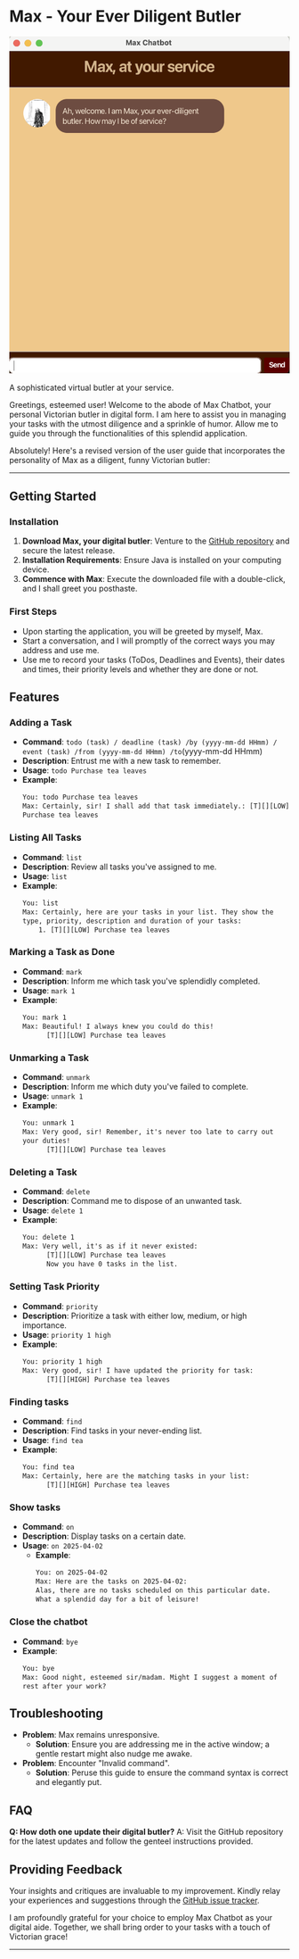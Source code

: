 # Max - Your Ever Diligent Butler

![Ui.png](/docs/Ui.png)

A sophisticated virtual butler at your service.

Greetings, esteemed user! Welcome to the abode of Max Chatbot, your personal Victorian butler in digital form. I am here to assist you in managing your tasks with the utmost diligence and a sprinkle of humor. Allow me to guide you through the functionalities of this splendid application.

Absolutely! Here's a revised version of the user guide that incorporates the personality of Max as a diligent, funny Victorian butler:

---
## Getting Started

### Installation
1. **Download Max, your digital butler**: Venture to the [GitHub repository](https://github.com/karthu0301/ip) and secure the latest release.
2. **Installation Requirements**: Ensure Java is installed on your computing device.
3. **Commence with Max**: Execute the downloaded file with a double-click, and I shall greet you posthaste.

### First Steps
- Upon starting the application, you will be greeted by myself, Max.
- Start a conversation, and I will promptly of the correct ways you may address and use me.
- Use me to record your tasks (ToDos, Deadlines and Events), their dates and times, their priority levels and whether they are done or not.

## Features

### Adding a Task
- **Command**: `todo (task) / deadline (task) /by (yyyy-mm-dd HHmm) / event (task) /from (yyyy-mm-dd HHmm) /to`(yyyy-mm-dd HHmm)
- **Description**: Entrust me with a new task to remember.
- **Usage**: `todo Purchase tea leaves`
- **Example**:
  ```
  You: todo Purchase tea leaves
  Max: Certainly, sir! I shall add that task immediately.: [T][][LOW] Purchase tea leaves
  ```

### Listing All Tasks
- **Command**: `list`
- **Description**: Review all tasks you've assigned to me.
- **Usage**: `list`
- **Example**:
  ```
  You: list
  Max: Certainly, here are your tasks in your list. They show the type, priority, description and duration of your tasks:
      1. [T][][LOW] Purchase tea leaves
  ```

### Marking a Task as Done
- **Command**: `mark`
- **Description**: Inform me which task you've splendidly completed.
- **Usage**: `mark 1`
- **Example**:
  ```
  You: mark 1
  Max: Beautiful! I always knew you could do this!
        [T][][LOW] Purchase tea leaves
  ```

### Unmarking a Task
- **Command**: `unmark`
- **Description**: Inform me which duty you've failed to complete.
- **Usage**: `unmark 1`
- **Example**:
  ```
  You: unmark 1
  Max: Very good, sir! Remember, it's never too late to carry out your duties!
        [T][][LOW] Purchase tea leaves
  ```

### Deleting a Task
- **Command**: `delete`
- **Description**: Command me to dispose of an unwanted task.
- **Usage**: `delete 1`
- **Example**:
  ```
  You: delete 1
  Max: Very well, it's as if it never existed: 
        [T][][LOW] Purchase tea leaves
        Now you have 0 tasks in the list.
  ```

### Setting Task Priority
- **Command**: `priority`
- **Description**: Prioritize a task with either low, medium, or high importance.
- **Usage**: `priority 1 high`
- **Example**:
  ```
  You: priority 1 high
  Max: Very good, sir! I have updated the priority for task:
        [T][][HIGH] Purchase tea leaves
  ```

### Finding tasks
- **Command**: `find`
- **Description**: Find tasks in your never-ending list.
- **Usage**: `find tea`
- **Example**:
  ```
  You: find tea
  Max: Certainly, here are the matching tasks in your list:
        [T][][HIGH] Purchase tea leaves
  ```

### Show tasks
- **Command**: `on`
- **Description**: Display tasks on a certain date.
- **Usage**: `on 2025-04-02`
   - **Example**:
     ```
     You: on 2025-04-02
     Max: Here are the tasks on 2025-04-02:
     Alas, there are no tasks scheduled on this particular date. What a splendid day for a bit of leisure!
     ```

### Close the chatbot
- **Command**: `bye`
- **Example**:
  ```
  You: bye
  Max: Good night, esteemed sir/madam. Might I suggest a moment of rest after your work?
  ```

## Troubleshooting
- **Problem**: Max remains unresponsive.
   - **Solution**: Ensure you are addressing me in the active window; a gentle restart might also nudge me awake.
- **Problem**: Encounter "Invalid command".
   - **Solution**: Peruse this guide to ensure the command syntax is correct and elegantly put.

## FAQ

**Q: How doth one update their digital butler?**
A: Visit the GitHub repository for the latest updates and follow the genteel instructions provided.

## Providing Feedback

Your insights and critiques are invaluable to my improvement. Kindly relay your experiences and suggestions through the [GitHub issue tracker](https://github.com/karthu0301/ip/issues).

I am profoundly grateful for your choice to employ Max Chatbot as your digital aide. Together, we shall bring order to your tasks with a touch of Victorian grace!

---
